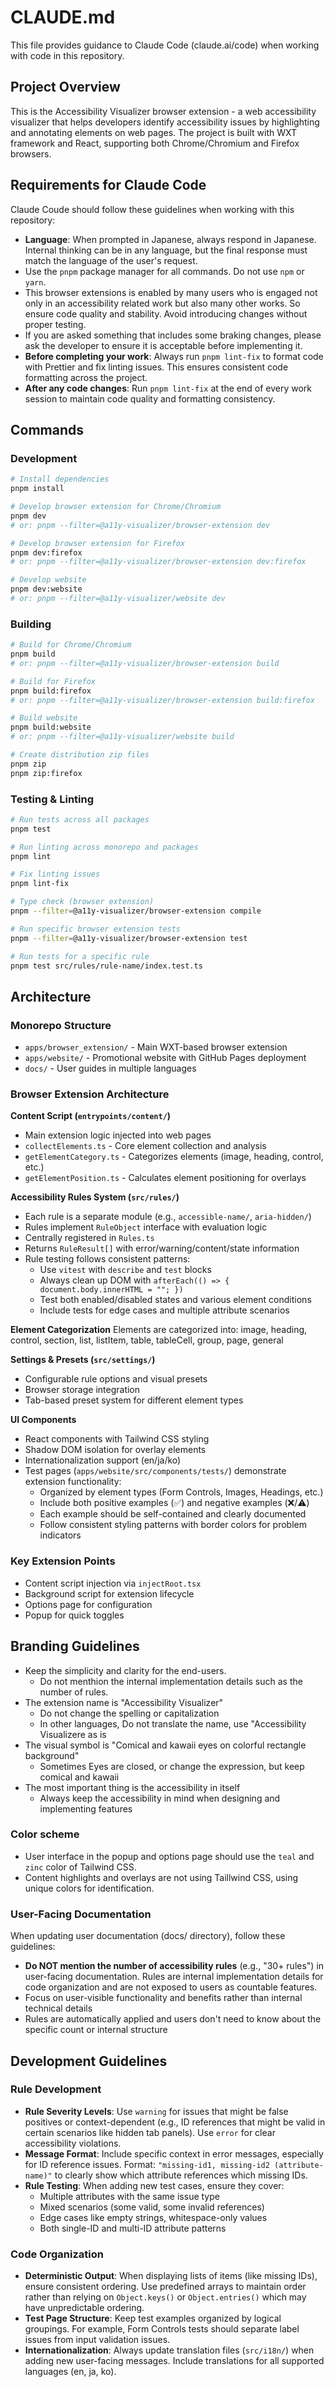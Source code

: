 # CLAUDE.md

This file provides guidance to Claude Code (claude.ai/code) when working with code in this repository.

## Project Overview

This is the Accessibility Visualizer browser extension - a web accessibility visualizer that helps developers identify accessibility issues by highlighting and annotating elements on web pages. The project is built with WXT framework and React, supporting both Chrome/Chromium and Firefox browsers.

## Requirements for Claude Code

Claude Coude should follow these guidelines when working with this repository:

- **Language**: When prompted in Japanese, always respond in Japanese. Internal thinking can be in any language, but the final response must match the language of the user's request.
- Use the `pnpm` package manager for all commands. Do not use `npm` or `yarn`.
- This browser extensions is enabled by many users who is engaged not only in an accessibility related work but also many other works. So ensure code quality and stability. Avoid introducing changes without proper testing.
- If you are asked something that includes some braking changes, please ask the developer to ensure it is acceptable before implementing it.
- **Before completing your work**: Always run `pnpm lint-fix` to format code with Prettier and fix linting issues. This ensures consistent code formatting across the project.
- **After any code changes**: Run `pnpm lint-fix` at the end of every work session to maintain code quality and formatting consistency.

## Commands

### Development

```bash
# Install dependencies
pnpm install

# Develop browser extension for Chrome/Chromium
pnpm dev
# or: pnpm --filter=@a11y-visualizer/browser-extension dev

# Develop browser extension for Firefox
pnpm dev:firefox
# or: pnpm --filter=@a11y-visualizer/browser-extension dev:firefox

# Develop website
pnpm dev:website
# or: pnpm --filter=@a11y-visualizer/website dev

```

### Building

```bash
# Build for Chrome/Chromium
pnpm build
# or: pnpm --filter=@a11y-visualizer/browser-extension build

# Build for Firefox
pnpm build:firefox
# or: pnpm --filter=@a11y-visualizer/browser-extension build:firefox

# Build website
pnpm build:website
# or: pnpm --filter=@a11y-visualizer/website build

# Create distribution zip files
pnpm zip
pnpm zip:firefox
```

### Testing & Linting

```bash
# Run tests across all packages
pnpm test

# Run linting across monorepo and packages
pnpm lint

# Fix linting issues
pnpm lint-fix

# Type check (browser extension)
pnpm --filter=@a11y-visualizer/browser-extension compile

# Run specific browser extension tests
pnpm --filter=@a11y-visualizer/browser-extension test

# Run tests for a specific rule
pnpm test src/rules/rule-name/index.test.ts
```

## Architecture

### Monorepo Structure

- `apps/browser_extension/` - Main WXT-based browser extension
- `apps/website/` - Promotional website with GitHub Pages deployment
- `docs/` - User guides in multiple languages

### Browser Extension Architecture

**Content Script (`entrypoints/content/`)**

- Main extension logic injected into web pages
- `collectElements.ts` - Core element collection and analysis
- `getElementCategory.ts` - Categorizes elements (image, heading, control, etc.)
- `getElementPosition.ts` - Calculates element positioning for overlays

**Accessibility Rules System (`src/rules/`)**

- Each rule is a separate module (e.g., `accessible-name/`, `aria-hidden/`)
- Rules implement `RuleObject` interface with evaluation logic
- Centrally registered in `Rules.ts`
- Returns `RuleResult[]` with error/warning/content/state information
- Rule testing follows consistent patterns:
  - Use `vitest` with `describe` and `test` blocks
  - Always clean up DOM with `afterEach(() => { document.body.innerHTML = ""; })`
  - Test both enabled/disabled states and various element conditions
  - Include tests for edge cases and multiple attribute scenarios

**Element Categorization**
Elements are categorized into: image, heading, control, section, list, listItem, table, tableCell, group, page, general

**Settings & Presets (`src/settings/`)**

- Configurable rule options and visual presets
- Browser storage integration
- Tab-based preset system for different element types

**UI Components**

- React components with Tailwind CSS styling
- Shadow DOM isolation for overlay elements
- Internationalization support (en/ja/ko)
- Test pages (`apps/website/src/components/tests/`) demonstrate extension functionality:
  - Organized by element types (Form Controls, Images, Headings, etc.)
  - Include both positive examples (✅) and negative examples (❌/⚠️)
  - Each example should be self-contained and clearly documented
  - Follow consistent styling patterns with border colors for problem indicators

### Key Extension Points

- Content script injection via `injectRoot.tsx`
- Background script for extension lifecycle
- Options page for configuration
- Popup for quick toggles

## Branding Guidelines

- Keep the simplicity and clarity for the end-users.
  - Do not menthion the internal implementation details such as the number of rules.
- The extension name is "Accessibility Visualizer"
  - Do not change the spelling or capitalization
  - In other languages, Do not translate the name, use "Accessibility Visualizere as is
- The visual symbol is "Comical and kawaii eyes on colorful rectangle background"
  - Sometimes Eyes are closed, or change the expression, but keep comical and kawaii
- The most important thing is the accessibility in itself
  - Always keep the accessibility in mind when designing and implementing features

### Color scheme

- User interface in the popup and options page should use the `teal` and `zinc` color of Tailwind CSS.
- Content highlights and overlays are not using Taillwind CSS, using unique colors for identification.

### User-Facing Documentation

When updating user documentation (docs/ directory), follow these guidelines:

- **Do NOT mention the number of accessibility rules** (e.g., "30+ rules") in user-facing documentation. Rules are internal implementation details for code organization and are not exposed to users as countable features.
- Focus on user-visible functionality and benefits rather than internal technical details
- Rules are automatically applied and users don't need to know about the specific count or internal structure

## Development Guidelines

### Rule Development

- **Rule Severity Levels**: Use `warning` for issues that might be false positives or context-dependent (e.g., ID references that might be valid in certain scenarios like hidden tab panels). Use `error` for clear accessibility violations.
- **Message Format**: Include specific context in error messages, especially for ID reference issues. Format: `"missing-id1, missing-id2 (attribute-name)"` to clearly show which attribute references which missing IDs.
- **Rule Testing**: When adding new test cases, ensure they cover:
  - Multiple attributes with the same issue type
  - Mixed scenarios (some valid, some invalid references)
  - Edge cases like empty strings, whitespace-only values
  - Both single-ID and multi-ID attribute patterns

### Code Organization

- **Deterministic Output**: When displaying lists of items (like missing IDs), ensure consistent ordering. Use predefined arrays to maintain order rather than relying on `Object.keys()` or `Object.entries()` which may have unpredictable ordering.
- **Test Page Structure**: Keep test examples organized by logical groupings. For example, Form Controls tests should separate label issues from input validation issues.
- **Internationalization**: Always update translation files (`src/i18n/`) when adding new user-facing messages. Include translations for all supported languages (en, ja, ko).
